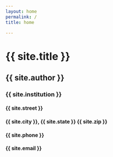 ```yaml
---
layout: home
permalink: /
title: home

---
```


<h1 class="profile contrast-el">{{ site.title }}</h1>
<h2 class="profile contrast-el">{{ site.author }}</h2>
<h3 class="profile contrast-el">{{ site.institution }}</h3>
<h4 class="profile contrast-el">{{ site.street }}</h4>
<h4 class="profile contrast-el">{{ site.city }}, {{ site.state }} {{ site.zip }}</h4>
<h4 class="profile contrast-el">{{ site.phone }}</h4>
<h4 class="profile contrast-el">{{ site.email }}</h4>
